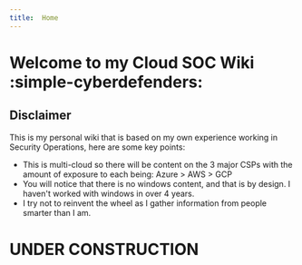 ```yaml
---
title:  Home
---
```


# Welcome to my Cloud SOC Wiki :simple-cyberdefenders:


 

## Disclaimer
This is my personal wiki that is based on my own experience working in Security Operations, here are some key points:

* This is multi-cloud so there will be content on the 3 major CSPs with the amount of exposure to each being: Azure > AWS > GCP
* You will notice that there is no windows content, and that is by design. I haven't worked with windows in over 4 years.
* I try not to reinvent the wheel as I gather information from people smarter than I am.


# UNDER CONSTRUCTION